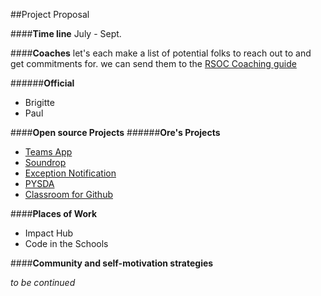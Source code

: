 ##Project Proposal

####**Time line**
July - Sept.

####**Coaches**
	 let's each make a list of potential folks to reach
	 out to and get commitments for.  we can send them 
	 to the [RSOC Coaching guide](http://railsgirlssummerofcode.org/guide/coaching/)

######**Official**
* Brigitte
* Paul

####**Open source Projects**
######**Ore's Projects**  
* [Teams App](https://teams.railsgirlssummerofcode.org/projects/96-discourse-visual-forum-analytics)
* [Soundrop](https://teams.railsgirlssummerofcode.org/projects/100-sounddrop)
* [Exception Notification](https://teams.railsgirlssummerofcode.org/projects/92-exception-notification)
* [PYSDA](https://teams.railsgirlssummerofcode.org/projects/86-pydsa)
* [Classroom for Github](https://teams.railsgirlssummerofcode.org/projects/95-classroom-for-github)  

####**Places of Work**
* Impact Hub
* Code in the Schools

####**Community and self-motivation strategies**

_to be continued_
